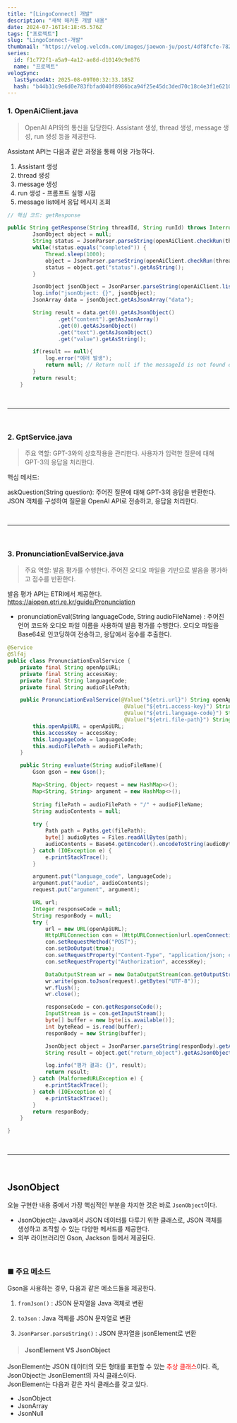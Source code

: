 ```yaml
---
title: "[LingoConnect] 개발"
description: "새싹 해커톤 개발 내용"
date: 2024-07-16T14:18:45.576Z
tags: ["프로젝트"]
slug: "LingoConnect-개발"
thumbnail: "https://velog.velcdn.com/images/jaewon-ju/post/4df8fcfe-7826-48d2-b65c-7a995b9339cf/image.png"
series:
  id: f1c772f1-a5a9-4a12-ae8d-d10149c9e876
  name: "프로젝트"
velogSync:
  lastSyncedAt: 2025-08-09T00:32:33.185Z
  hash: "b44b31c9e6d0e783fbfad040f8986bca94f25e45dc3ded70c18c4e3f1e6210a9"
---
```


### 1. OpenAiClient.java


> OpenAI API와의 통신을 담당한다.
Assistant 생성, thread 생성, message 생성, run 생성 등을 제공한다.


Assistant API는 다음과 같은 과정을 통해 이용 가능하다.

1. Assistant 생성
2. thread 생성
3. message 생성
4. run 생성 - 프롬프트 실행 시점
5. message list에서 응답 메시지 조회

```java
// 핵심 코드: getResponse

public String getResponse(String threadId, String runId) throws InterruptedException {
        JsonObject object = null;
        String status = JsonParser.parseString(openAiClient.checkRun(threadId, runId)).getAsJsonObject().get("status").getAsString();
        while(!status.equals("completed")) {
            Thread.sleep(1000);
            object = JsonParser.parseString(openAiClient.checkRun(threadId, runId)).getAsJsonObject();
            status = object.get("status").getAsString();
        }

        JsonObject jsonObject = JsonParser.parseString(openAiClient.listMessages(threadId)).getAsJsonObject();
        log.info("jsonObject: {}", jsonObject);
        JsonArray data = jsonObject.getAsJsonArray("data");

        String result = data.get(0).getAsJsonObject()
                .get("content").getAsJsonArray()
                .get(0).getAsJsonObject()
                .get("text").getAsJsonObject()
                .get("value").getAsString();

        if(result == null){
            log.error("에러 발생");
            return null; // Return null if the messageId is not found or doesn't have text content
        }
        return result;
    }
```

<br>

---

<br>

### 2. GptService.java


>주요 역할:
GPT-3와의 상호작용을 관리한다.
사용자가 입력한 질문에 대해 GPT-3의 응답을 처리한다.

핵심 메서드:

askQuestion(String question): 주어진 질문에 대해 GPT-3의 응답을 반환한다.
JSON 객체를 구성하여 질문을 OpenAI API로 전송하고, 응답을 처리한다.

<br>

---

<br>

### 3. PronunciationEvalService.java

>주요 역할:
발음 평가를 수행한다.
주어진 오디오 파일을 기반으로 발음을 평가하고 점수를 반환한다.


발음 평가 API는 ETRI에서 제공한다.
https://aiopen.etri.re.kr/guide/Pronunciation

- pronunciationEval(String languageCode, String audioFileName)
: 주어진 언어 코드와 오디오 파일 이름을 사용하여 발음 평가를 수행한다.
오디오 파일을 Base64로 인코딩하여 전송하고, 응답에서 점수를 추출한다.

```java
@Service
@Slf4j
public class PronunciationEvalService {
    private final String openApiURL;
    private final String accessKey;
    private final String languageCode;
    private final String audioFilePath;

    public PronunciationEvalService(@Value("${etri.url}") String openApiURL,
                                     @Value("${etri.access-key}") String accessKey,
                                     @Value("${etri.language-code}") String languageCode,
                                     @Value("${etri.file-path}") String audioFilePath) {
        this.openApiURL = openApiURL;
        this.accessKey = accessKey;
        this.languageCode = languageCode;
        this.audioFilePath = audioFilePath;
    }

    public String evaluate(String audioFileName){
        Gson gson = new Gson();

        Map<String, Object> request = new HashMap<>();
        Map<String, String> argument = new HashMap<>();
        
        String filePath = audioFilePath + "/" + audioFileName;
        String audioContents = null;
        
        try {
            Path path = Paths.get(filePath);
            byte[] audioBytes = Files.readAllBytes(path);
            audioContents = Base64.getEncoder().encodeToString(audioBytes);
        } catch (IOException e) {
            e.printStackTrace();
        }

        argument.put("language_code", languageCode);
        argument.put("audio", audioContents);
        request.put("argument", argument);

        URL url;
        Integer responseCode = null;
        String responBody = null;
        try {
            url = new URL(openApiURL);
            HttpURLConnection con = (HttpURLConnection)url.openConnection();
            con.setRequestMethod("POST");
            con.setDoOutput(true);
            con.setRequestProperty("Content-Type", "application/json; charset=UTF-8");
            con.setRequestProperty("Authorization", accessKey);

            DataOutputStream wr = new DataOutputStream(con.getOutputStream());
            wr.write(gson.toJson(request).getBytes("UTF-8"));
            wr.flush();
            wr.close();

            responseCode = con.getResponseCode();
            InputStream is = con.getInputStream();
            byte[] buffer = new byte[is.available()];
            int byteRead = is.read(buffer);
            responBody = new String(buffer);

            JsonObject object = JsonParser.parseString(responBody).getAsJsonObject();
            String result = object.get("return_object").getAsJsonObject().get("score").getAsString();

            log.info("평가 결과: {}", result);
            return result;
        } catch (MalformedURLException e) {
            e.printStackTrace();
        } catch (IOException e) {
            e.printStackTrace();
        }
        return responBody;
    }

}

```

<br>

---

<br>

## JsonObject
오늘 구현한 내용 중에서 가장 핵심적인 부분을 차지한 것은 바로 ```JsonObject```이다.

- JsonObject는 Java에서 JSON 데이터를 다루기 위한 클래스로, JSON 객체를 생성하고 조작할 수 있는 다양한 메서드를 제공한다.
- 외부 라이브러리인 Gson, Jackson 등에서 제공된다.

<br>

### ■ 주요 메소드
Gson을 사용하는 경우, 다음과 같은 메소드들을 제공한다.

1. ```fromJson()```
: JSON 문자열을 Java 객체로 변환

2. ```toJson```
: Java 객체를 JSON 문자열로 변환

3. ```JsonParser.parseString()```
: JSON 문자열을 jsonElement로 변환

>#### JsonElement VS JsonObject
JsonElement는 JSON 데이터의 모든 형태를 표현할 수 있는 <span style = "color:red">추상 클래스</span>이다.
즉, JsonObject는 JsonElement의 자식 클래스이다.<br>
JsonElement는 다음과 같은 자식 클래스를 갖고 있다.
- JsonObject
- JsonArray
- JsonNull
